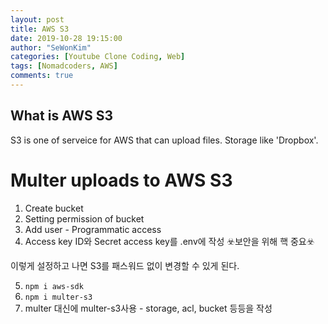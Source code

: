 ```yaml
---
layout: post
title: AWS S3
date: 2019-10-28 19:15:00
author: "SeWonKim"
categories: [Youtube Clone Coding, Web]
tags: [Nomadcoders, AWS]
comments: true
---
```


## What is AWS S3
S3 is one of serveice for AWS that can upload files. Storage like 'Dropbox'.

# Multer uploads to AWS S3
1. Create bucket
2. Setting permission of bucket
3. Add user - Programmatic access
4. Access key ID와 Secret access key를 .env에 작성 ☣️보안을 위해 핵 중요☣️

이렇게 설정하고 나면 S3를 패스워드 없이 변경할 수 있게 된다.

5. `npm i aws-sdk`
6. `npm i multer-s3`
7. multer 대신에 multer-s3사용 - storage, acl, bucket 등등을 작성
